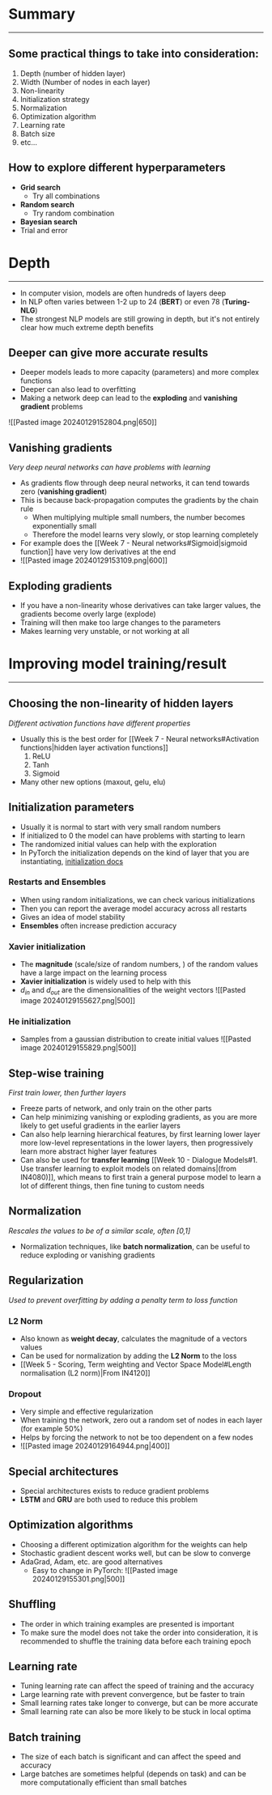 
# Summary
---

## Some practical things to take into consideration:

1. Depth (number of hidden layer)
2. Width (Number of nodes in each layer)
3. Non-linearity
4. Initialization strategy
5. Normalization
6. Optimization algorithm
7. Learning rate
8. Batch size
9. etc...

## How to explore different hyperparameters

* **Grid search**
	* Try all combinations
* **Random search**
	* Try random combination
* **Bayesian search**
* Trial and error


# Depth
---

* In computer vision, models are often hundreds of layers deep
* In NLP often varies between 1-2 up to 24 (**BERT**) or even 78 (**Turing-NLG**)
* The strongest NLP models are still growing in depth, but it's not entirely clear how much extreme depth benefits

## Deeper can give more accurate results

* Deeper models leads to more capacity (parameters) and more complex functions
* Deeper can also lead to overfitting
* Making a network deep can lead to the **exploding** and **vanishing gradient** problems

![[Pasted image 20240129152804.png|650]]


## Vanishing gradients
_Very deep neural networks can have problems with learning_

* As gradients flow through deep neural networks, it can tend towards zero (**vanishing gradient**)
* This is because back-propagation computes the gradients by the chain rule
	* When multiplying multiple small numbers, the number becomes exponentially small
	* Therefore the model learns very slowly, or stop learning completely
* For example does the [[Week 7 - Neural networks#Sigmoid|sigmoid function]] have very low derivatives at the end 
* ![[Pasted image 20240129153109.png|600]]

## Exploding gradients

* If you have a non-linearity whose derivatives can take larger values, the gradients become overly large (explode)
* Training will then make too large changes to the parameters
* Makes learning very unstable, or not working at all


# Improving model training/result
---

## Choosing the non-linearity of hidden layers
_Different activation functions have different properties_

* Usually this is the best order for [[Week 7 - Neural networks#Activation functions|hidden layer activation functions]]
	1. ReLU
	2. Tanh
	3. Sigmoid
* Many other new options (maxout, gelu, elu)


## Initialization parameters

* Usually it is normal to start with very small random numbers
* If initialized to 0 the model can have problems with starting to learn
* The randomized initial values can help with the exploration
* In PyTorch the initialization depends on the kind of layer that you are instantiating, [initialization docs](https://pytorch.org/docs/stable/nn.init.html)

### Restarts and Ensembles

* When using random initializations, we can check various initializations
* Then you can report the average model accuracy across all restarts
* Gives an idea of model stability
* **Ensembles** often increase prediction accuracy

### Xavier initialization

* The **magnitude** (scale/size of random numbers, ) of the random values have a large impact on the learning process
* **Xavier initialization** is widely used to help with this
* $d_{in}$ and $d_{out}$ are the dimensionalities of the weight vectors
 ![[Pasted image 20240129155627.png|500]]

### He initialization
 
* Samples from a gaussian distribution to create initial values
 ![[Pasted image 20240129155829.png|500]]

## Step-wise training
_First train lower, then further layers_

* Freeze parts of network, and only train on the other parts
* Can help minimizing vanishing or exploding gradients, as you are more likely to get useful gradients in the earlier layers
* Can also help learning hierarchical features, by first learning lower layer more low-level representations in the lower layers, then progressively learn more abstract higher layer features
* Can also be used for **transfer learning** [[Week 10 - Dialogue Models#1. Use transfer learning to exploit models on related domains|(from IN4080)]], which means to first train a general purpose model to learn a lot of different things, then fine tuning to custom needs

## Normalization
_Rescales the values to be of a similar scale, often [0,1]_

* Normalization techniques, like **batch normalization**, can be useful to reduce exploding or vanishing gradients


## Regularization
_Used to prevent overfitting by adding a penalty term to loss function_

### L2 Norm
* Also known as **weight decay**, calculates the magnitude of a vectors values
* Can be used for normalization by adding the **L2 Norm** to the loss
* [[Week 5 - Scoring, Term weighting and Vector Space Model#Length normalisation (L2 norm)|From IN4120]]

### Dropout
* Very simple and effective regularization
* When training the network, zero out a random set of nodes in each layer (for example 50%)
* Helps by forcing the network to not be too dependent on a few nodes
* ![[Pasted image 20240129164944.png|400]]



## Special architectures

* Special architectures exists to reduce gradient problems
* **LSTM** and **GRU** are both used to reduce this problem


## Optimization algorithms

* Choosing a different optimization algorithm for the weights can help
* Stochastic gradient descent works well, but can be slow to converge
* AdaGrad, Adam, etc. are good alternatives
	* Easy to change in PyTorch:
		![[Pasted image 20240129155301.png|500]]

## Shuffling

* The order in which training examples are presented is important
* To make sure the model does not take the order into consideration, it is recommended to shuffle the training data before each training epoch


## Learning rate

* Tuning learning rate can affect the speed of training and the accuracy
* Large learning rate with prevent convergence, but be faster to train
* Small learning rates take longer to converge, but can be more accurate
* Small learning rate can also be more likely to be stuck in local optima

## Batch training

* The size of each batch is significant and can affect the speed and accuracy
* Large batches are sometimes helpful (depends on task) and can be more computationally efficient than small batches